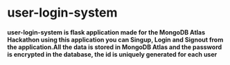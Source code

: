 # user-login-system
#### user-login-system is flask application made for the MongoDB Atlas Hackathon using this application you can Singup, Login and Signout from the application.All the data is stored in MongoDB Atlas and the password is encrypted in the database, the id is uniquely generated for each user 
